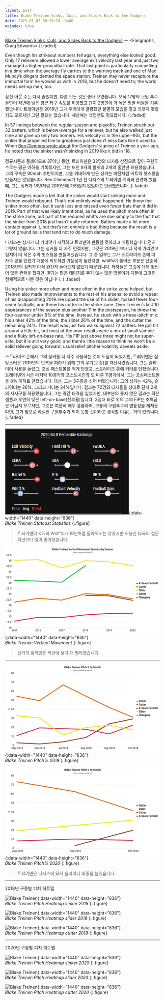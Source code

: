 ```yaml
---
layout: post
title: Blake Treinen Sinks, Cuts, and Slides Back to the Dodgers
date: 2021-01-07 08:26:28 -0400
noindex: true
---
```


[Blake Treinen Sinks, Cuts, and Slides Back to the Dodgers](https://blogs.fangraphs.com/blake-treinen-sinks-cuts-and-slides-back-to-the-dodgers/) &mdash; <Fangraphs, Craig Edwards>
{:.faded}   

Even though his strikeout numbers fell again, everything else looked good: Only 17 relievers allowed a lower average exit velocity last year and just two managed a higher groundball rate. That last point is particularly compelling in a time when the average fly carries to the warning track and one of Max Muncy’s dingers dented the space station. Treinen may never recapture the immortal form he wowed us with in 2018, but he doesn’t need to; the world needs set-up men, too.

삼진 아웃 수는 다시 줄었지만, 다른 모든 것은 좋아 보였습니다. 오직 17명의 구원 투수들만이 작년에 낮은 평균 타구 속도를 허용했고 단지 2명만이 더 높은 땅볼 비율을 기록했습니다. 트레이넨은 2018년 그가 우리에게 열광했던 불멸의 모습을 결코 되찾지 못할 지도 모르지만 그럴 필요는 없습니다. 세상에는 샛업맨도 필요합니다.
{:.faded}

In 37 innings between the regular season and playoffs, Treinen struck out 32 batters, which is below-average for a reliever, but he also walked just nine and gave up only two homers. His velocity is in the upper-90s, but the sinker that propelled him to greatness just doesn’t miss bats like it used to. When [Ben Clemens wrote about](https://blogs.fangraphs.com/blake-treinen-and-the-dodgers-are-a-great-match/) the Dodgers’ signing of Treinen a year ago, he noted that the sinker wasn’t sinking in 2019 like it did in ’18.

정규시즌과 플레이오프 37이닝 동안, 트리이넨은 32명의 타자를 삼진으로 잡아 구원투수로는 평균 이하를 기록했지만, 그는 또한 9개의 볼넷과 2개의 홈런만 허용했습니다. 그의 구속은 90mph 후반이지만, 그를 위대하게 만든 싱커는 예전처럼 배트의 헛스윙을 만들지는 않았습니다. Ben Clemens가 1년 전 다저스의 트레이넨 계약과 관련해 썼을 때, 그는 싱커가 18년처럼 2019년에 가라앉지 않았다고 언급했습니다.
{:.faded}

The Dodgers made a bet that the sinker would start sinking more and Treinen would rebound. That’s not entirely what happened: He threw the sinker more often, but it sunk less and missed even fewer bats than it did in 2019. Part of that was likely intentional, as he used the pitch more often in the strike zone, but part of the reduced whiffs are due simply to the fact that the sinker from 2018 just hasn’t quite returned. Batters made a lot more contact against it, but that’s not entirely a bad thing because the result is a lot of ground balls that tend not to do much damage.

다저스는 싱커가 더 가라앉기 시작하고 트리넨이 반등할 것이라고 배팅했습니다. 전혀 그렇지 않습니다. 그는 싱커를 더 자주 던졌지만, 그것은 2019년 보다 더 적게 가라앉고 심지어 더 적은 수의 헛스윙을 만들어냈습니다. 그 중 일부는 그가 스트라이크 존에 더 자주 공을 던졌기 때문에 의도적인 가능성이 높았지만, whiffs이 줄어든 부분은 단순히 2018년의 싱커가 아직 완전히 돌아오지 않았기 때문입니다. 타자들은 그것에 대해 훨씬 더 많은 컨택을 했지만, 결과는 많은 데미지를 주지 않는 많은 땅볼이기 때문에 그것은 전체적으로 나쁜 것은 아닙니다.
{:.faded}

Using his sinker more often and more often in the strike zone helped, but Treinen also made improvements to the rest of his arsenal to avoid a repeat of his disappointing 2019. He upped the use of his slider, tossed fewer four-seam fastballs, and threw his cutter in the strike zone. Over Treinen’s last 10 appearances of the season plus another 11 in the postseason, he threw the four-seamer under 8% of the time. Instead, he stuck with a three-pitch mix: his sinker 42% of the time, the slider 26% of the time, and the cutter the remaining 24%. The result was just two walks against 72 batters. He got hit around a little bit, but most of the poor results were a mix of small sample and a fluky left-on-base rate. His FIP just above three might not be super-elite, but it is still very good, and there’s little reason to think he won’t be a solid reliever going forward, usual relief pitcher volatility caveats aside.

스트라이크 존에서 그의 싱커를 더 자주 사용하는 것이 도움이 되었지만, 트레이넨은 실망스러운 2019년의 반복을 피하기 위해 그의 무기(구종)를 개선시켰습니다. 그는 슬라이더 사용을 늘렸고, 포심 패스트볼을 적게 던졌고, 스트라이크 존에 커터를 던졌습니다. 트레이넨의 시즌 마지막 10경기와 포스트시즌의 또 다른 11경기에서, 그는 포심패스트볼을 8% 이하로 던졌습니다. 대신, 그는 3구종을 섞어 버텼습니다: 그의 싱커는 42%, 슬라이더는 26%, 그리고 커터는 24%입니다. 결과는 72명의 타자들을 상대로 단지 2개의 사사구를 허용했습니다. 그는 약간 타격을 입었지만, 대부분의 좋지 않은 결과는 작은 샘플과 우연히 맞은 left-on-base(잔루율)입니다. 3점대 바로 위의 그의 FIP는 초특급은 아닐지 모르지만, 그것은 여전히 매우 훌륭하며, 보통의 구원투수의 변동성을 제쳐둔다면, 그가 앞으로 확실한 구원투수가 되지 못할 것이라고 생각할 이유는 거의 없습니다.
{:.faded}

---

![Blake Treinen](/image/blaketreinen2.png){:data-width="1440" data-height="836"}   
*Blake Treinen Statcast Statistics*
{:.figure}

> 트레이넨이 K%와 Wiiff%가 18년처럼 돌아오지는 않았지만 허용한 타국의 질은 작년보다 많이 좋아졌습니다.

![Blake Treinen](/image/blaketreinen1.png){:data-width="1440" data-height="836"}   
*Blake Treinen Vertical Movement*
{:.figure}

> 싱커의 움직임은 작년에 보다 더 떨어졌습니다.

---

![Blake Treinen](/image/blaketreinen20181.png){:data-width="1440" data-height="836"}   
*Blake Treinen Pitch% 2018*
{:.figure}

![Blake Treinen](/image/blaketreinen20201.png){:data-width="1440" data-height="836"}   
*Blake Treinen Pitch% 2020*
{:.figure}

> 트레이넨은 다저스에 와서 슬라이더 비중을 높였습니다.

---

2018년 구종별 피치 히트맵

![Blake Treinen](/image/blaketreinen싱18.png){:data-width="1440" data-height="836"}   
*Blake Treinen Pitch Heatmap sinker 2018*
{:.figure}

![Blake Treinen](/image/blaketreinen슬18.png){:data-width="1440" data-height="836"}   
*Blake Treinen Pitch Heatmap slider 2018*
{:.figure}

![Blake Treinen](/image/blaketreinen커18.png){:data-width="1440" data-height="836"}   
*Blake Treinen Pitch Heatmap cutter 2018*
{:.figure}

---

2020년 구종별 피치 히트맵

![Blake Treinen](/image/blaketreinen싱20.png){:data-width="1440" data-height="836"}   
*Blake Treinen Pitch Heatmap sinker 2020*
{:.figure}

![Blake Treinen](/image/blaketreinen슬20.png){:data-width="1440" data-height="836"}   
*Blake Treinen Pitch Heatmap slider 2020*
{:.figure}

![Blake Treinen](/image/blaketreinen커20.png){:data-width="1440" data-height="836"}   
*Blake Treinen Pitch Heatmap cutter 2020*
{:.figure}
